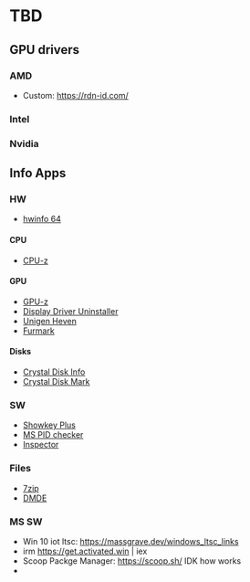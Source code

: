# TBD
## GPU drivers
### AMD
- Custom: https://rdn-id.com/
### Intel

### Nvidia

## Info Apps
### HW
- [hwinfo 64](https://www.hwinfo.com/download/)
#### CPU
- [CPU-z](https://www.cpuid.com/softwares/cpu-z.html)
#### GPU
- [GPU-z](https://www.techpowerup.com/download/techpowerup-gpu-z/)
- [Display Driver Uninstaller](https://www.guru3d.com/download/display-driver-uninstaller-download/)
- [Unigen Heven](https://www.techpowerup.com/download/unigine-heaven-dx11-benchmark/)
- [Furmark](https://www.techpowerup.com/download/furmark/)
#### Disks
- [Crystal Disk Info](https://crystalmark.info/en/software/crystaldiskinfo/)
- [Crystal Disk Mark](https://crystalmark.info/en/software/crystaldiskmark/)

### SW
- [Showkey Plus](https://showkeyplus.net/)
- [MS PID checker](https://www.majorgeeks.com/files/details/microsoft_pid_checker.html)
- [Inspector](https://www.grc.com/inspectre.htm)
### Files
- [7zip](https://7-zip.org/download.html)
- [DMDE](https://dmde.com/download.html)

### MS SW
- Win 10 iot ltsc: https://massgrave.dev/windows_ltsc_links
- irm https://get.activated.win | iex
- Scoop Packge Manager: https://scoop.sh/ IDK how works
- 
